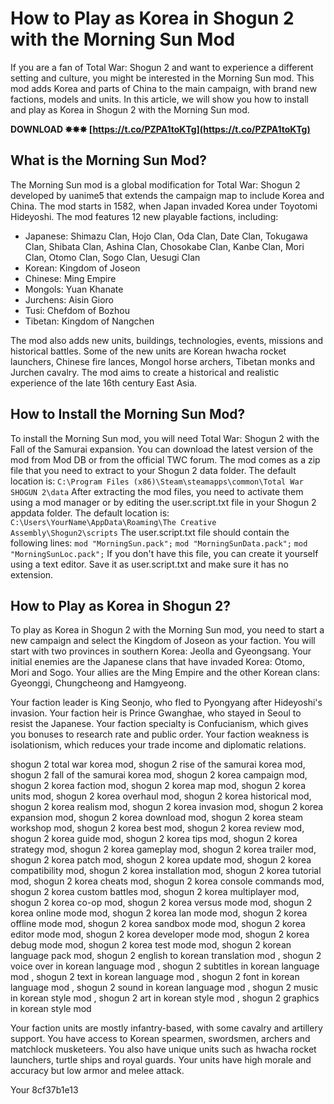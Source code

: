# How to Play as Korea in Shogun 2 with the Morning Sun Mod
 
If you are a fan of Total War: Shogun 2 and want to experience a different setting and culture, you might be interested in the Morning Sun mod. This mod adds Korea and parts of China to the main campaign, with brand new factions, models and units. In this article, we will show you how to install and play as Korea in Shogun 2 with the Morning Sun mod.
 
**DOWNLOAD ✸✸✸ [https://t.co/PZPA1toKTg](https://t.co/PZPA1toKTg)**


 
## What is the Morning Sun Mod?
 
The Morning Sun mod is a global modification for Total War: Shogun 2 developed by uanime5 that extends the campaign map to include Korea and China. The mod starts in 1582, when Japan invaded Korea under Toyotomi Hideyoshi. The mod features 12 new playable factions, including:
 
- Japanese: Shimazu Clan, Hojo Clan, Oda Clan, Date Clan, Tokugawa Clan, Shibata Clan, Ashina Clan, Chosokabe Clan, Kanbe Clan, Mori Clan, Otomo Clan, Sogo Clan, Uesugi Clan
- Korean: Kingdom of Joseon
- Chinese: Ming Empire
- Mongols: Yuan Khanate
- Jurchens: Aisin Gioro
- Tusi: Chefdom of Bozhou
- Tibetan: Kingdom of Nangchen

The mod also adds new units, buildings, technologies, events, missions and historical battles. Some of the new units are Korean hwacha rocket launchers, Chinese fire lances, Mongol horse archers, Tibetan monks and Jurchen cavalry. The mod aims to create a historical and realistic experience of the late 16th century East Asia.
 
## How to Install the Morning Sun Mod?
 
To install the Morning Sun mod, you will need Total War: Shogun 2 with the Fall of the Samurai expansion. You can download the latest version of the mod from Mod DB or from the official TWC forum. The mod comes as a zip file that you need to extract to your Shogun 2 data folder. The default location is:
 `C:\Program Files (x86)\Steam\steamapps\common\Total War SHOGUN 2\data` 
After extracting the mod files, you need to activate them using a mod manager or by editing the user.script.txt file in your Shogun 2 appdata folder. The default location is:
 `C:\Users\YourName\AppData\Roaming\The Creative Assembly\Shogun2\scripts` 
The user.script.txt file should contain the following lines:
 `mod "MorningSun.pack";` `mod "MorningSunData.pack";` `mod "MorningSunLoc.pack";` 
If you don't have this file, you can create it yourself using a text editor. Save it as user.script.txt and make sure it has no extension.
 
## How to Play as Korea in Shogun 2?
 
To play as Korea in Shogun 2 with the Morning Sun mod, you need to start a new campaign and select the Kingdom of Joseon as your faction. You will start with two provinces in southern Korea: Jeolla and Gyeongsang. Your initial enemies are the Japanese clans that have invaded Korea: Otomo, Mori and Sogo. Your allies are the Ming Empire and the other Korean clans: Gyeonggi, Chungcheong and Hamgyeong.
 
Your faction leader is King Seonjo, who fled to Pyongyang after Hideyoshi's invasion. Your faction heir is Prince Gwanghae, who stayed in Seoul to resist the Japanese. Your faction specialty is Confucianism, which gives you bonuses to research rate and public order. Your faction weakness is isolationism, which reduces your trade income and diplomatic relations.
 
shogun 2 total war korea mod,  shogun 2 rise of the samurai korea mod,  shogun 2 fall of the samurai korea mod,  shogun 2 korea campaign mod,  shogun 2 korea faction mod,  shogun 2 korea map mod,  shogun 2 korea units mod,  shogun 2 korea overhaul mod,  shogun 2 korea historical mod,  shogun 2 korea realism mod,  shogun 2 korea invasion mod,  shogun 2 korea expansion mod,  shogun 2 korea download mod,  shogun 2 korea steam workshop mod,  shogun 2 korea best mod,  shogun 2 korea review mod,  shogun 2 korea guide mod,  shogun 2 korea tips mod,  shogun 2 korea strategy mod,  shogun 2 korea gameplay mod,  shogun 2 korea trailer mod,  shogun 2 korea patch mod,  shogun 2 korea update mod,  shogun 2 korea compatibility mod,  shogun 2 korea installation mod,  shogun 2 korea tutorial mod,  shogun 2 korea cheats mod,  shogun 2 korea console commands mod,  shogun 2 korea custom battles mod,  shogun 2 korea multiplayer mod,  shogun 2 korea co-op mod,  shogun 2 korea versus mode mod,  shogun 2 korea online mode mod,  shogun 2 korea lan mode mod,  shogun 2 korea offline mode mod,  shogun 2 korea sandbox mode mod,  shogun 2 korea editor mode mod,  shogun 2 korea developer mode mod,  shogun 2 korea debug mode mod,  shogun 2 korea test mode mod,  shogun 2 korean language pack mod,  shogun 2 english to korean translation mod ,  shogun 2 voice over in korean language mod ,  shogun 2 subtitles in korean language mod ,  shogun 2 text in korean language mod ,  shogun 2 font in korean language mod ,  shogun 2 sound in korean language mod ,  shogun 2 music in korean style mod ,  shogun 2 art in korean style mod ,  shogun 2 graphics in korean style mod
 
Your faction units are mostly infantry-based, with some cavalry and artillery support. You have access to Korean spearmen, swordsmen, archers and matchlock musketeers. You also have unique units such as hwacha rocket launchers, turtle ships and royal guards. Your units have high morale and accuracy but low armor and melee attack.
 
Your
 8cf37b1e13
 
